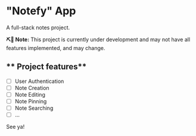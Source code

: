 # "Notefy" App
A full-stack notes project.

**⛏🧱 Note:** This project is currently under development and may not have all features implemented, and may change.


## ** Project features**
- [ ] User Authentication
- [ ] Note Creation
- [ ] Note Editing
- [ ] Note Pinning
- [ ] Note Searching
- [ ] ...

See ya!
